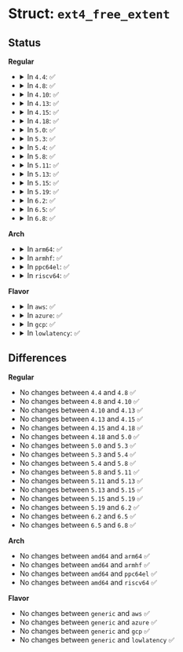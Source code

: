 # Struct: <code>ext4_free_extent</code>

## Status
<b>Regular</b>
<ul>
<li>
<details>
<summary>In <code>4.4</code>: ✅</summary>

```c
struct ext4_free_extent {
    ext4_lblk_t fe_logical;
    ext4_grpblk_t fe_start;
    ext4_group_t fe_group;
    ext4_grpblk_t fe_len;
};
```
</details>
</li>
<li>
<details>
<summary>In <code>4.8</code>: ✅</summary>

```c
struct ext4_free_extent {
    ext4_lblk_t fe_logical;
    ext4_grpblk_t fe_start;
    ext4_group_t fe_group;
    ext4_grpblk_t fe_len;
};
```
</details>
</li>
<li>
<details>
<summary>In <code>4.10</code>: ✅</summary>

```c
struct ext4_free_extent {
    ext4_lblk_t fe_logical;
    ext4_grpblk_t fe_start;
    ext4_group_t fe_group;
    ext4_grpblk_t fe_len;
};
```
</details>
</li>
<li>
<details>
<summary>In <code>4.13</code>: ✅</summary>

```c
struct ext4_free_extent {
    ext4_lblk_t fe_logical;
    ext4_grpblk_t fe_start;
    ext4_group_t fe_group;
    ext4_grpblk_t fe_len;
};
```
</details>
</li>
<li>
<details>
<summary>In <code>4.15</code>: ✅</summary>

```c
struct ext4_free_extent {
    ext4_lblk_t fe_logical;
    ext4_grpblk_t fe_start;
    ext4_group_t fe_group;
    ext4_grpblk_t fe_len;
};
```
</details>
</li>
<li>
<details>
<summary>In <code>4.18</code>: ✅</summary>

```c
struct ext4_free_extent {
    ext4_lblk_t fe_logical;
    ext4_grpblk_t fe_start;
    ext4_group_t fe_group;
    ext4_grpblk_t fe_len;
};
```
</details>
</li>
<li>
<details>
<summary>In <code>5.0</code>: ✅</summary>

```c
struct ext4_free_extent {
    ext4_lblk_t fe_logical;
    ext4_grpblk_t fe_start;
    ext4_group_t fe_group;
    ext4_grpblk_t fe_len;
};
```
</details>
</li>
<li>
<details>
<summary>In <code>5.3</code>: ✅</summary>

```c
struct ext4_free_extent {
    ext4_lblk_t fe_logical;
    ext4_grpblk_t fe_start;
    ext4_group_t fe_group;
    ext4_grpblk_t fe_len;
};
```
</details>
</li>
<li>
<details>
<summary>In <code>5.4</code>: ✅</summary>

```c
struct ext4_free_extent {
    ext4_lblk_t fe_logical;
    ext4_grpblk_t fe_start;
    ext4_group_t fe_group;
    ext4_grpblk_t fe_len;
};
```
</details>
</li>
<li>
<details>
<summary>In <code>5.8</code>: ✅</summary>

```c
struct ext4_free_extent {
    ext4_lblk_t fe_logical;
    ext4_grpblk_t fe_start;
    ext4_group_t fe_group;
    ext4_grpblk_t fe_len;
};
```
</details>
</li>
<li>
<details>
<summary>In <code>5.11</code>: ✅</summary>

```c
struct ext4_free_extent {
    ext4_lblk_t fe_logical;
    ext4_grpblk_t fe_start;
    ext4_group_t fe_group;
    ext4_grpblk_t fe_len;
};
```
</details>
</li>
<li>
<details>
<summary>In <code>5.13</code>: ✅</summary>

```c
struct ext4_free_extent {
    ext4_lblk_t fe_logical;
    ext4_grpblk_t fe_start;
    ext4_group_t fe_group;
    ext4_grpblk_t fe_len;
};
```
</details>
</li>
<li>
<details>
<summary>In <code>5.15</code>: ✅</summary>

```c
struct ext4_free_extent {
    ext4_lblk_t fe_logical;
    ext4_grpblk_t fe_start;
    ext4_group_t fe_group;
    ext4_grpblk_t fe_len;
};
```
</details>
</li>
<li>
<details>
<summary>In <code>5.19</code>: ✅</summary>

```c
struct ext4_free_extent {
    ext4_lblk_t fe_logical;
    ext4_grpblk_t fe_start;
    ext4_group_t fe_group;
    ext4_grpblk_t fe_len;
};
```
</details>
</li>
<li>
<details>
<summary>In <code>6.2</code>: ✅</summary>

```c
struct ext4_free_extent {
    ext4_lblk_t fe_logical;
    ext4_grpblk_t fe_start;
    ext4_group_t fe_group;
    ext4_grpblk_t fe_len;
};
```
</details>
</li>
<li>
<details>
<summary>In <code>6.5</code>: ✅</summary>

```c
struct ext4_free_extent {
    ext4_lblk_t fe_logical;
    ext4_grpblk_t fe_start;
    ext4_group_t fe_group;
    ext4_grpblk_t fe_len;
};
```
</details>
</li>
<li>
<details>
<summary>In <code>6.8</code>: ✅</summary>

```c
struct ext4_free_extent {
    ext4_lblk_t fe_logical;
    ext4_grpblk_t fe_start;
    ext4_group_t fe_group;
    ext4_grpblk_t fe_len;
};
```
</details>
</li>
</ul>
<b>Arch</b>
<ul>
<li>
<details>
<summary>In <code>arm64</code>: ✅</summary>

```c
struct ext4_free_extent {
    ext4_lblk_t fe_logical;
    ext4_grpblk_t fe_start;
    ext4_group_t fe_group;
    ext4_grpblk_t fe_len;
};
```
</details>
</li>
<li>
<details>
<summary>In <code>armhf</code>: ✅</summary>

```c
struct ext4_free_extent {
    ext4_lblk_t fe_logical;
    ext4_grpblk_t fe_start;
    ext4_group_t fe_group;
    ext4_grpblk_t fe_len;
};
```
</details>
</li>
<li>
<details>
<summary>In <code>ppc64el</code>: ✅</summary>

```c
struct ext4_free_extent {
    ext4_lblk_t fe_logical;
    ext4_grpblk_t fe_start;
    ext4_group_t fe_group;
    ext4_grpblk_t fe_len;
};
```
</details>
</li>
<li>
<details>
<summary>In <code>riscv64</code>: ✅</summary>

```c
struct ext4_free_extent {
    ext4_lblk_t fe_logical;
    ext4_grpblk_t fe_start;
    ext4_group_t fe_group;
    ext4_grpblk_t fe_len;
};
```
</details>
</li>
</ul>
<b>Flavor</b>
<ul>
<li>
<details>
<summary>In <code>aws</code>: ✅</summary>

```c
struct ext4_free_extent {
    ext4_lblk_t fe_logical;
    ext4_grpblk_t fe_start;
    ext4_group_t fe_group;
    ext4_grpblk_t fe_len;
};
```
</details>
</li>
<li>
<details>
<summary>In <code>azure</code>: ✅</summary>

```c
struct ext4_free_extent {
    ext4_lblk_t fe_logical;
    ext4_grpblk_t fe_start;
    ext4_group_t fe_group;
    ext4_grpblk_t fe_len;
};
```
</details>
</li>
<li>
<details>
<summary>In <code>gcp</code>: ✅</summary>

```c
struct ext4_free_extent {
    ext4_lblk_t fe_logical;
    ext4_grpblk_t fe_start;
    ext4_group_t fe_group;
    ext4_grpblk_t fe_len;
};
```
</details>
</li>
<li>
<details>
<summary>In <code>lowlatency</code>: ✅</summary>

```c
struct ext4_free_extent {
    ext4_lblk_t fe_logical;
    ext4_grpblk_t fe_start;
    ext4_group_t fe_group;
    ext4_grpblk_t fe_len;
};
```
</details>
</li>
</ul>

## Differences
<b>Regular</b>
<ul>
<li>
No changes between <code>4.4</code> and <code>4.8</code> ✅
</li>
<li>
No changes between <code>4.8</code> and <code>4.10</code> ✅
</li>
<li>
No changes between <code>4.10</code> and <code>4.13</code> ✅
</li>
<li>
No changes between <code>4.13</code> and <code>4.15</code> ✅
</li>
<li>
No changes between <code>4.15</code> and <code>4.18</code> ✅
</li>
<li>
No changes between <code>4.18</code> and <code>5.0</code> ✅
</li>
<li>
No changes between <code>5.0</code> and <code>5.3</code> ✅
</li>
<li>
No changes between <code>5.3</code> and <code>5.4</code> ✅
</li>
<li>
No changes between <code>5.4</code> and <code>5.8</code> ✅
</li>
<li>
No changes between <code>5.8</code> and <code>5.11</code> ✅
</li>
<li>
No changes between <code>5.11</code> and <code>5.13</code> ✅
</li>
<li>
No changes between <code>5.13</code> and <code>5.15</code> ✅
</li>
<li>
No changes between <code>5.15</code> and <code>5.19</code> ✅
</li>
<li>
No changes between <code>5.19</code> and <code>6.2</code> ✅
</li>
<li>
No changes between <code>6.2</code> and <code>6.5</code> ✅
</li>
<li>
No changes between <code>6.5</code> and <code>6.8</code> ✅
</li>
</ul>
<b>Arch</b>
<ul>
<li>
No changes between <code>amd64</code> and <code>arm64</code> ✅
</li>
<li>
No changes between <code>amd64</code> and <code>armhf</code> ✅
</li>
<li>
No changes between <code>amd64</code> and <code>ppc64el</code> ✅
</li>
<li>
No changes between <code>amd64</code> and <code>riscv64</code> ✅
</li>
</ul>
<b>Flavor</b>
<ul>
<li>
No changes between <code>generic</code> and <code>aws</code> ✅
</li>
<li>
No changes between <code>generic</code> and <code>azure</code> ✅
</li>
<li>
No changes between <code>generic</code> and <code>gcp</code> ✅
</li>
<li>
No changes between <code>generic</code> and <code>lowlatency</code> ✅
</li>
</ul>
